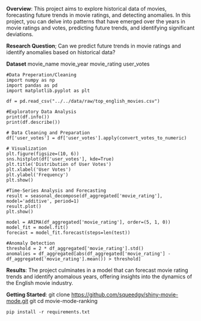 **Overview**:
This project aims to explore historical data of movies, forecasting future trends in movie ratings, and detecting anomalies. In this project, you can delve into patterns that have emerged over the years in movie ratings and votes, predicting future trends, and identifying significant deviations.

**Research Question**;
    Can we predict future trends in movie ratings and identify anomalies based on historical data?

**Dataset**
    movie_name
    movie_year
    movie_rating
    user_votes

    #Data Preperation/Cleaning
    import numpy as np
    import pandas as pd
    import matplotlib.pyplot as plt

    df = pd.read_csv("../../data/raw/top_english_movies.csv")

    #Exploratory Data Analysis
    print(df.info())
    print(df.describe())

    # Data Cleaning and Preparation
    df['user_votes'] = df['user_votes'].apply(convert_votes_to_numeric)

    # Visualization
    plt.figure(figsize=(10, 6))
    sns.histplot(df['user_votes'], kde=True)
    plt.title('Distribution of User Votes')
    plt.xlabel('User Votes')
    plt.ylabel('Frequency')
    plt.show()

    #Time-Series Analysis and Forecasting
    result = seasonal_decompose(df_aggregated['movie_rating'], model='additive', period=1)
    result.plot()
    plt.show()

    model = ARIMA(df_aggregated['movie_rating'], order=(5, 1, 0))
    model_fit = model.fit()
    forecast = model_fit.forecast(steps=len(test))

    #Anomaly Detection
    threshold = 2 * df_aggregated['movie_rating'].std()
    anomalies = df_aggregated[abs(df_aggregated['movie_rating'] - df_aggregated['movie_rating'].mean()) > threshold]

**Results**:
    The project culminates in a model that can forecast movie rating trends and identify anomalous years, offering insights into the dynamics of the English movie industry.

**Getting Started**:
    git clone https://github.com/squeedgy/shiny-movie-mode.git
    git cd movie-mode-ranking

    pip install -r requirements.txt


